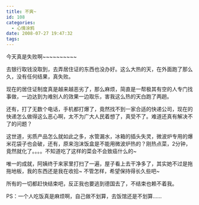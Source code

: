 ```yaml
---
title: 不爽~
id: 108
categories:
  - 心情涂鸦
date: 2008-07-27 19:47:32
tags:
---
```



今天真是失败啊~~~~~~~~~~

去银行取钱没取到，去弄居住证的东西也没办好。这么大热的天，在外面跑了那么久，没有任何结果，真失败。

现在的居住证制度真是越来越恶劣了，那么麻烦，简直是一帮极其有空的人专门找事做，一边达到为难别人的效果一边取乐，害我这么热的天白跑了两趟。

还有，打了无数个电话，手机都打爆了，竟然找不到一家合适的快递公司，现在的快递怎么做得这么恶心啊，太不为广大人民着想了，真受不了。难道还真有解决不了的问题？

这世道，劣质产品怎么就如此之多，水管漏水，冰箱的插头失灵，微波炉专用的爆米花袋子也会破，还有，原来泡沫饭盒是不能用微波炉热的？刚热点菜，2分钟，竟然就化了。。。。不知道吃了这样的菜会不会致癌什么的~

唯一的成就，阿姨终于来家里打扫了一遍，屋子看上去干净多了，其实她不过是拖拖地板，我的东西还是我在收拾~ 不管怎样，希望保持得长久些吧~

所有的一切都赶快结束吧，反正我也要逃到德国去了，不结束也赖不着我。

PS：一个人吃饭真是麻烦啊，自己做不划算，去饭馆还是不划算……

